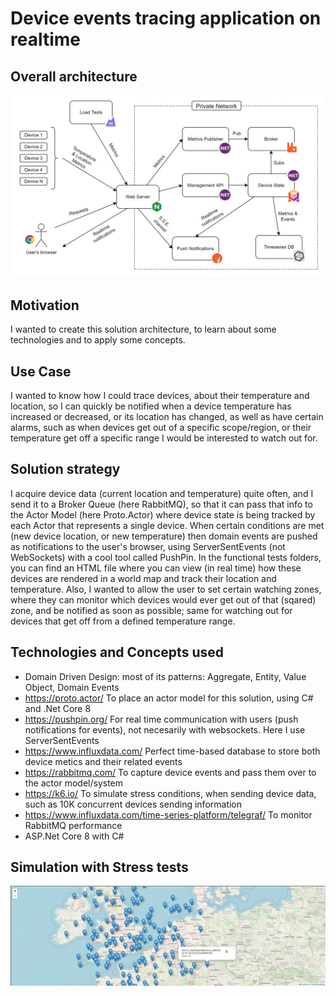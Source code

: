 # Device events tracing application on realtime

## Overall architecture
![Overall architecture](./doc/architecture.jpg?raw=true)

## Motivation
I wanted to create this solution architecture, to learn about some technologies and to apply some concepts.

## Use Case
I wanted to know how I could trace devices, about their temperature and location, so I can quickly be notified when a device temperature has increased or decreased, or its location has changed, as well as have certain alarms, such as when devices get out of a specific scope/region, or their temperature get off a specific range I would be interested to watch out for.

## Solution strategy
I acquire device data (current location and temperature) quite often, and I send it to a Broker Queue (here RabbitMQ), so that it can pass that info to the Actor Model (here Proto.Actor) where device state is being tracked by each Actor that represents a single device. When certain conditions are met (new device location, or new temperature) then domain events are pushed as notifications to the user's browser, using ServerSentEvents (not WebSockets) with a cool tool called PushPin. In the functional tests folders, you can find an HTML file where you can view (in real time) how these devices are rendered in a world map and track their location and temperature. Also, I wanted to allow the user to set certain watching zones, where they can monitor which devices would ever get out of that (sqared) zone, and be notified as soon as possible; same for watching out for devices that get off from a defined temperature range.

## Technologies and Concepts used
- Domain Driven Design: most of its patterns: Aggregate, Entity, Value Object, Domain Events
- https://proto.actor/ To place an actor model for this solution, using C# and .Net Core 8
- https://pushpin.org/  For real time communication with users (push notifications for events), not necesarily with websockets. Here I use ServerSentEvents
- https://www.influxdata.com/  Perfect time-based database to store both device metics and their related events
- https://rabbitmq.com/  To capture device events and pass them over to the actor model/system
- https://k6.io/  To simulate stress conditions, when sending device data, such as 10K concurrent devices sending information
- https://www.influxdata.com/time-series-platform/telegraf/   To monitor RabbitMQ performance
- ASP.Net Core 8 with C#

## Simulation with Stress tests
![Simulation](./doc/simulation01.jpg?raw=true)
